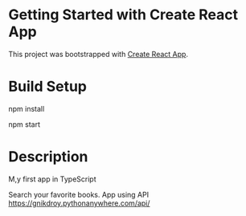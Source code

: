# Getting Started with Create React App

This project was bootstrapped with [Create React App](https://github.com/facebook/create-react-app).

# Build Setup

npm install

npm start

# Description

M,y first app in TypeScript

Search your favorite books. App using API https://gnikdroy.pythonanywhere.com/api/
